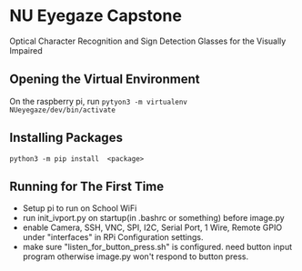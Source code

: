 # NU Eyegaze Capstone
Optical Character Recognition and Sign Detection Glasses for the Visually Impaired

## Opening the Virtual Environment
On the raspberry pi, run `pytyon3 -m virtualenv NUeyegaze/dev/bin/activate`

## Installing Packages
`python3 -m pip install  <package>`

## Running for The First Time
- Setup pi to run on School WiFi
- run init_ivport.py on startup(in .bashrc or something) before image.py
- enable Camera, SSH, VNC, SPI, I2C, Serial Port, 1 Wire, Remote GPIO under "interfaces" in RPi Configuration settings.  
- make sure "listen_for_button_press.sh" is configured. need button input program otherwise image.py won't respond to button press. 
